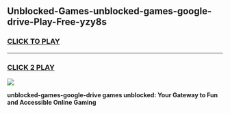 
## Unblocked-Games-unblocked-games-google-drive-Play-Free-yzy8s
<h3>
<a href="https://premium76.site?title=unblocked-games-google-drive&ref=15A">CLICK TO PLAY</a></h3>
<hr>

<h3>
<a href="https://premium76.site?title=unblocked-games-google-drive&ref=15A">CLICK 2 PLAY</a>
  
</h3>

<a href="https://premium76.site?title=unblocked-games-google-drive&ref=15A"><img src="https://clearcache.store/games.png"></a>


**unblocked-games-google-drive games unblocked: Your Gateway to Fun and Accessible Online Gaming**
